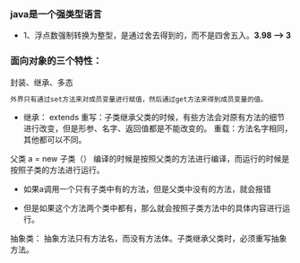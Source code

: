 ### java是一个强类型语言

- 1、浮点数强制转换为整型，是通过舍去得到的，而不是四舍五入。**3.98 --> 3**

  

###  面向对象的三个特性：

封装、继承、多态

```bash
外界只有通过set方法来对成员变量进行赋值，然后通过get方法来得到成员变量的值。
```

- 继承：
  extends
      重写：子类继承父类的时候，有些方法会对原有方法的细节进行改变，但是形参、名字、返回值都是不能改变的。
      重载：方法名字相同，其他都可以不同。

父类 a = new 子类（）
编译的时候是按照父类的方法进行编译，而运行的时候是按照子类的方法进行运行。

-  如果a调用一个只有子类中有的方法，但是父类中没有的方法，就会报错	

- 但是如果这个方法两个类中都有，那么就会按照子类方法中的具体内容进行运行。

抽象类：
抽象方法只有方法名，而没有方法体。子类继承父类时，必须重写抽象方法。











